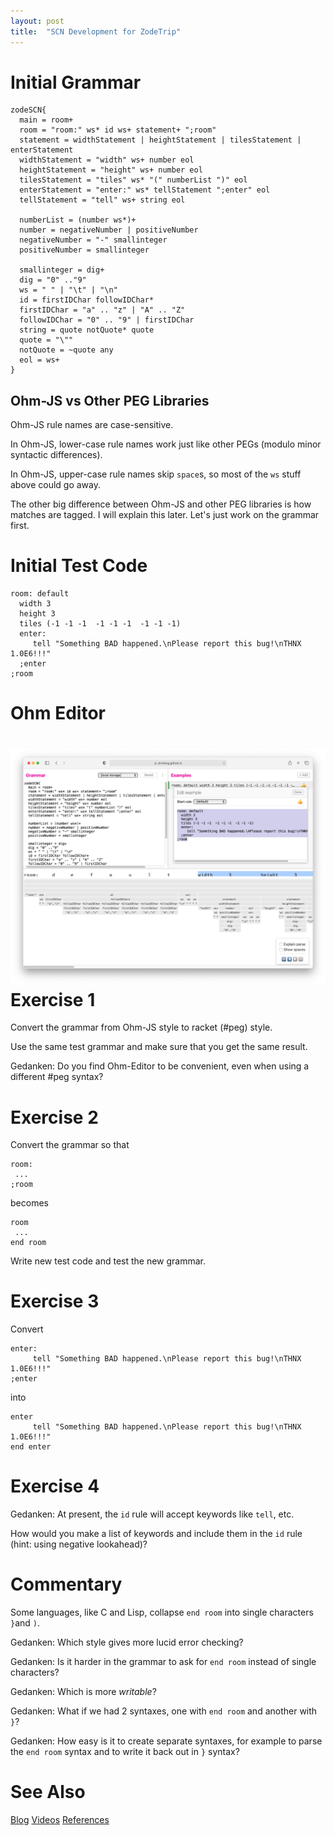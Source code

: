 ```yaml
---
layout: post
title:  "SCN Development for ZodeTrip"
---
```

# Initial Grammar
```
zodeSCN{
  main = room+
  room = "room:" ws* id ws+ statement+ ";room"
  statement = widthStatement | heightStatement | tilesStatement | enterStatement
  widthStatement = "width" ws+ number eol
  heightStatement = "height" ws+ number eol
  tilesStatement = "tiles" ws* "(" numberList ")" eol
  enterStatement = "enter:" ws* tellStatement ";enter" eol
  tellStatement = "tell" ws+ string eol

  numberList = (number ws*)+
  number = negativeNumber | positiveNumber
  negativeNumber = "-" smallinteger
  positiveNumber = smallinteger

  smallinteger = dig+
  dig = "0" .."9"
  ws = " " | "\t" | "\n"
  id = firstIDChar followIDChar*
  firstIDChar = "a" .. "z" | "A" .. "Z"
  followIDChar = "0" .. "9" | firstIDChar
  string = quote notQuote* quote
  quote = "\""
  notQuote = ~quote any
  eol = ws+
}

```

## Ohm-JS vs Other PEG Libraries

Ohm-JS rule names are case-sensitive.

In Ohm-JS, lower-case rule names work just like other PEGs (modulo minor syntactic differences).

In Ohm-JS, upper-case rule names skip `space`s, so most of the `ws` stuff above could go away.

The other big difference between Ohm-JS and other PEG libraries is how matches are tagged.  I will explain this later.  Let's just work on the grammar first.

# Initial Test Code

```
room: default
  width 3
  height 3
  tiles (-1 -1 -1  -1 -1 -1  -1 -1 -1)
  enter:
     tell "Something BAD happened.\nPlease report this bug!\nTHNX 1.0E6!!!"
  ;enter
;room
```

# Ohm Editor



# <img src="https://github.com/guitarvydas/guitarvydas.github.io/blob/master/assets/Ohm%20Editor%20for%20ZodeTrip%20Screen%20Shot%202021-09-02%20at%208.09.14%20AM.png?raw=true" alt="Ohm Editor for ZodeTrip Screen Shot 2021-09-02 at 8.09.14 AM.png" style="zoom:67%;" />Exercise 1

Convert the grammar from Ohm-JS style to racket (#peg) style.

Use the same test grammar and make sure that you get the same result.

Gedanken: Do you find Ohm-Editor to be convenient, even when using a different #peg syntax?

# Exercise 2

Convert the grammar so that 

````
room:
 ...
;room

````

becomes

```
room
 ...
end room
```

Write new test code and test the new grammar.

# Exercise 3

Convert

```
enter:
     tell "Something BAD happened.\nPlease report this bug!\nTHNX 1.0E6!!!"
;enter
```

into

```
enter
     tell "Something BAD happened.\nPlease report this bug!\nTHNX 1.0E6!!!"
end enter
```

# Exercise 4

Gedanken: At present, the `id` rule will accept keywords like `tell`, etc.

How would you make a list of keywords and include them in the `id` rule (hint: using negative lookahead)?

# Commentary

Some languages, like C and Lisp, collapse `end room` into single characters `}`and `)`.

Gedanken: Which style gives more lucid error checking? 

Gedanken: Is it harder in the grammar to ask for `end room` instead of single characters?  

Gedanken: Which is more  *writable*?  

Gedanken: What if we had 2 syntaxes, one with `end room` and another with `}`?

Gedanken: How easy is it to create separate syntaxes, for example to parse the `end room` syntax and to write it back out in `}` syntax?

# See Also

[Blog](https://guitarvydas.github.io)
[Videos](https://www.youtube.com/channel/UC2bdO9l84VWGlRdeNy5)
[References](https://guitarvydas.github.io/2021/01/14/References.html)

<script src="https://utteranc.es/client.js" 
        repo="guitarvydas/guitarvydas.github.io" 
        issue-term="pathname" 
        theme="github-light" 
        crossorigin="anonymous" 
        async> 
</script> 
